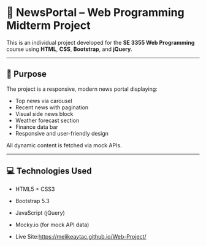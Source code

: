 # 📰 NewsPortal – Web Programming Midterm Project

This is an individual project developed for the **SE 3355 Web Programming** course using **HTML**, **CSS**, **Bootstrap**, and **jQuery**.

---

## 🎯 Purpose

The project is a responsive, modern news portal displaying:

- Top news via carousel
- Recent news with pagination
- Visual side news block
- Weather forecast section
- Finance data bar
- Responsive and user-friendly design

All dynamic content is fetched via mock APIs.

---

## 💻 Technologies Used

- HTML5 + CSS3  
- Bootstrap 5.3  
- JavaScript (jQuery)  
- Mocky.io (for mock API data)

- Live Site:https://melikeaytac.github.io/Web-Project/

